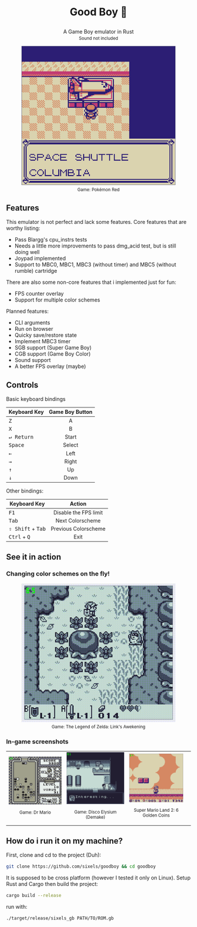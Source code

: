 <h1><p align="center"> Good Boy 🐶 </p></h1>

<p align="center"> 
    A Game Boy emulator in Rust <br />
    <small> Sound not included </small>
</p>

<div align="center">
    <img src="assets/showcase/pokemon_red.png" width="420px" />
    <br />
    <small> Game: Pokémon Red </small>
</div>

## Features

This emulator is not perfect and lack some features. Core features that are worthy listing:

- Pass Blargg's cpu_instrs tests
- Needs a little more improvements to pass dmg_acid test, but is still doing well
- Joypad implemented
- Support to MBC0, MBC1, MBC3 (without timer) and MBC5 (without rumble) cartridge

There are also some non-core features that i implemented just for fun:

- FPS counter overlay
- Support for multiple color schemes

Planned features:

- CLI arguments
- Run on browser
- Quicky save/restore state
- Implement MBC3 timer
- SGB support (Super Game Boy)
- CGB support (Game Boy Color)
- Sound support
- A better FPS overlay (maybe)

## Controls

Basic keyboard bindings

| Keyboard Key       | Game Boy Button |
| ------------------ | :-------------: |
| <kbd>Z</kbd>       |        A        |
| <kbd>X</kbd>       |        B        |
| <kbd>↵ Return<kbd> |      Start      |
| <kbd>Space<kbd>    |     Select      |
| <kbd>←</kbd>       |      Left       |
| <kbd>→</kbd>       |      Right      |
| <kbd>↑</kbd>       |       Up        |
| <kbd>↓</kbd>       |      Down       |

Other bindings:

| Keyboard Key                        |        Action         |
| ----------------------------------- | :-------------------: |
| <kbd>F1</kbd>                       | Disable the FPS limit |
| <kbd>Tab</kbd>                      |   Next Colorscheme    |
| <kbd>⇧ Shift</kbd> + <kbd>Tab</kbd> | Previous Colorscheme  |
| <kbd>Ctrl</kbd> + <kbd>Q</kbd>      |         Exit          |

## See it in action

### Changing color schemes on the fly!

<div align="center">
    <img src="assets/showcase/changing_color_schemes.gif" width="420px" />
    <br />
    <small> Game: The Legend of Zelda: Link's Awekening </small>
</div>

### In-game screenshots

<div align="center">
    <table>
    <tr>
        <td>
            <img src="assets/showcase/dr_mario.png" width="360px" />
            <br />
            <small> <p align="center"> Game: Dr Mario </p> </small>
        </td>
        <td>
            <img src="assets/showcase/disco_elysium.png" width="360px" />
            <br />
            <small> <p align="center"> Game: Disco Elysium (Demake) </p> </small>
        </td>
        <td>
            <img src="assets/showcase/mario_land_2.png" width="360px" />
            <br />
            <small> <p align="center"> Super Mario Land 2: 6 Golden Coins </p> </small>
        <td>
    </tr>
    </table>
</div>

## How do i run it on my machine?

First, clone and cd to the project (Duh):

```sh
git clone https://github.com/sixels/goodboy && cd goodboy
```

It is supposed to be cross platform (however I tested it only on Linux). Setup Rust and Cargo then build the project:

```sh
cargo build --release
```

run with:

```sh
./target/release/sixels_gb PATH/TO/ROM.gb
```
